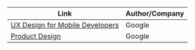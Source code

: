 Link | Author/Company
------------ | -------------
[UX Design for Mobile Developers](https://in.udacity.com/course/ux-design-for-mobile-developers--ud849) | Google
[Product Design](https://in.udacity.com/course/product-design--ud509/) | Google
